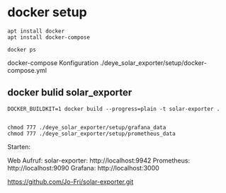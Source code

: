
# docker setup
    apt install docker
    apt install docker-compose
	
	docker ps             


docker-compose Konfiguration 
    ./deye_solar_exporter/setup/docker-compose.yml





## docker bulid solar_exporter
    DOCKER_BUILDKIT=1 docker build --progress=plain -t solar-exporter .


    chmod 777 ./deye_solar_exporter/setup/grafana_data
    chmod 777 ./deye_solar_exporter/setup/prometheus_data



Starten: 


Web Aufruf: 
    solar-exporter: http://localhost:9942
    Prometheus:     http://localhost:9090
    Grafana:        http://localhost:3000
    
    
    
    

https://github.com/Jo-Fri/solar-exporter.git
